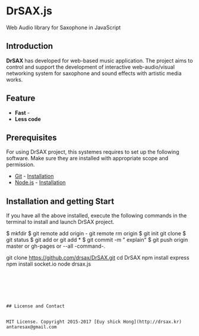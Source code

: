 # DrSAX.js

Web Audio library for Saxophone in JavaScript


## Introduction

__DrSAX__ has developed  for web-based music application. The project aims to control and support the development of interactive web-audio/visual networking system for saxophone  and sound effects with artistic media works.


## Feature 

- **Fast** - 
- **Less code**


## Prerequisites

For using DrSAX project, this systemes requires to set up the following software. Make sure they are installed with appropriate scope and permission.

- [Git](http://git-scm.com/) - [Installation](http://git-scm.com/downloads)
- [Node.js](http://nodejs.org/) - [Installation](http://nodejs.org/)

## Installation and getting Start

If you have all the above installed, execute the following commands in the terminal to install and launch DrSAX project.

$ mkfdir
$ git remote add origin - git remote rm origin
$ git init git clone
$ git status $ git add or git add *
$ git commit -m " explain"
$ git push origin master or gh-pages or --all -command-.

git clone https://github.com/drsax/DrSAX.git
cd DrSAX
npm install express
npm install socket.io
node drsax.js

~~~






## License and Contact


MIT License. Copyright 2015-2017 [Euy shick Hong](http://drsax.kr) antaresax@gmail.com

